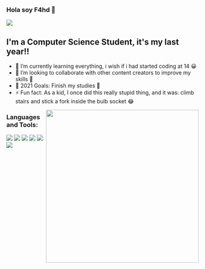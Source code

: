 ### Hola soy F4hd 👋

![](https://komarev.com/ghpvc/?username=F4hdC&color=blue&label=Visitors)

## I'm a Computer Science Student, it's my last year!!

- 💪 I’m currently learning everything, i wish if i had started coding at 14 😀
- 👯 I’m looking to collaborate with other content creators to improve my skills 🙏
- 🥅 2021 Goals: Finish my studies 🤞
- ⚡ Fun fact: As a kid, I once did this really stupid thing, and it was: climb stairs and stick a fork inside the bulb socket 😂

<p>
  <img width="400" align='right' src="https://github-readme-stats.vercel.app/api?username=F4hdC&show_icons=true&hide_border=true"></a>
</p>

### Languages and Tools:

<img src="https://img.shields.io/badge/-A8B9CC?logo=c&logoColor=white&style=plastic&logoWidth=30" /> <img src="https://img.shields.io/badge/-Java-007396?logo=java&style=plastic&logoWidth=30" /> <img src="https://img.shields.io/badge/-HTML5-E34F26?logo=HTML5&logoColor=white&style=plastic&logoWidth=30" /> <img src="https://img.shields.io/badge/-CSS3-1572B6?logo=css3&style=plastic&logoWidth=30" /> <img src="https://img.shields.io/badge/-Php-777BB4?logo=php&logoColor=white&style=plastic&logoWidth=30" /> <img src="https://img.shields.io/badge/-Python-3776AB?logo=Python&logoColor=white&style=plastic&logoWidth=30" />


